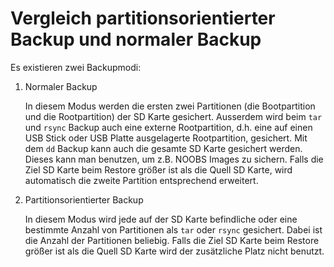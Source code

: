 # Vergleich partitionsorientierter Backup und normaler Backup

Es existieren zwei Backupmodi:

1. Normaler Backup

   In diesem Modus werden die ersten zwei Partitionen (die Bootpartition und die
   Rootpartition) der SD Karte gesichert. Ausserdem wird beim `tar` und `rsync` Backup
   auch eine externe Rootpartition, d.h. eine auf einen USB Stick oder USB Platte
   ausgelagerte Rootpartition, gesichert. Mit dem `dd` Backup kann auch die gesamte
   SD Karte gesichert werden. Dieses kann man benutzen, um z.B. NOOBS Images zu
   sichern. Falls die Ziel SD Karte beim Restore größer ist als die Quell SD Karte,
   wird automatisch die zweite Partition entsprechend erweitert.

2. Partitionsorientierter Backup

   In diesem Modus wird jede auf der SD Karte befindliche oder eine bestimmte
   Anzahl von Partitionen als `tar` oder `rsync` gesichert. Dabei ist die Anzahl der
   Partitionen beliebig. Falls die Ziel SD Karte beim Restore größer ist als die
   Quell SD Karte wird der zusätzliche Platz nicht benutzt.

[.status]: todo "Quelle"
[.source]: todo
